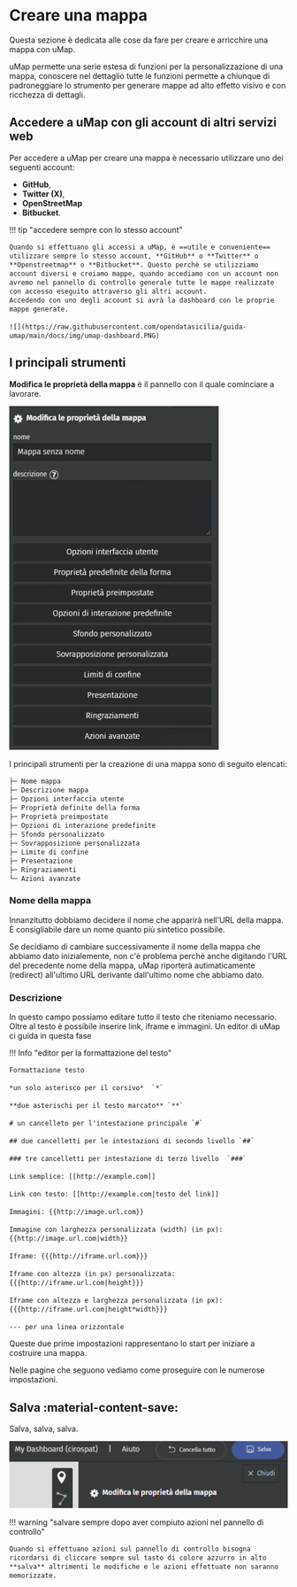 # Creare una mappa

Questa sezione è dedicata alle cose da fare per creare e arricchire una mappa con uMap.

uMap permette una serie estesa di funzioni per la personalizzazione di una mappa, conoscere nel dettaglio tutte le funzioni permette a chiunque di padroneggiare lo strumento per generare mappe ad alto effetto visivo e con ricchezza di dettagli.

## Accedere a uMap con gli account di altri servizi web

Per accedere a uMap per creare una mappa è necessario utilizzare uno dei seguenti account:

   - **GitHub**,
   - **Twitter (X)**,
   - **OpenStreetMap**
   - **Bitbucket**.

!!! tip "accedere sempre con lo stesso account"

    Quando si effettuano gli accessi a uMap, è ==utile e conveniente== utilizzare sempre lo stesso account, **GitHub** o **Twitter** o **Openstreetmap** o **Bitbucket**. Questo perchè se utilizziamo account diversi e creiamo mappe, quando accediamo con un account non avremo nel pannello di controllo generale tutte le mappe realizzate con accesso eseguito attraverso gli altri account.
    Accedendo con uno degli account si avrà la dashboard con le proprie mappe generate.

    ![](https://raw.githubusercontent.com/opendatasicilia/guida-umap/main/docs/img/umap-dashboard.PNG)

## I principali strumenti

**Modifica le proprietà della mappa** è il pannello con il quale cominciare a lavorare.

![](https://raw.githubusercontent.com/opendatasicilia/guida-umap/main/docs/img/umap-creazione.PNG)

I principali strumenti per la creazione di una mappa sono di seguito elencati:
```
├─ Nome mappa
├─ Descrizione mappa
├─ Opzioni interfaccia utente
├─ Proprietà definite della forma
├─ Proprietà preimpostate
├─ Opzioni di interazione predefinite
├─ Sfondo personalizzato
├─ Sovrapposizione personalizzata
├─ Limite di confine
├─ Presentazione
├─ Ringraziamenti
└─ Azioni avanzate
```

### Nome della mappa

Innanzitutto dobbiamo decidere il nome che apparirà nell'URL della mappa. È consigliabile dare un nome quanto più sintetico possibile.

Se decidiamo di cambiare successivamente il nome della mappa che abbiamo dato inizialemente, non c'è problema perchè anche digitando l'URL del precedente nome della mappa, uMap riporterà autimaticamente (redirect) all'ultimo URL derivante dall'ultimo nome che abbiamo dato.

### Descrizione

In questo campo possiamo editare tutto il testo che riteniamo necessario. Oltre al testo è possibile inserire link, iframe e immagini. Un editor di uMap ci guida in questa fase

!!! Info "editor per la formattazione del testo"

    Formattazione testo

    *un solo asterisco per il corsivo*  `*`

    **due asterischi per il testo marcato** `**`

    # un cancelleto per l'intestazione principale `#`

    ## due cancelletti per le intestazioni di secondo livello `##`

    ### tre cancelletti per intestazione di terzo livello  `###`

    Link semplice: [[http://example.com]]

    Link con testo: [[http://example.com|testo del link]]

    Immagini: {{http://image.url.com}}

    Immagine con larghezza personalizzata (width) (in px): {{http://image.url.com|width}}

    Iframe: {{{http://iframe.url.com}}}

    Iframe con altezza (in px) personalizzata: {{{http://iframe.url.com|height}}}

    Iframe con altezza e larghezza personalizzata (in px): {{{http://iframe.url.com|height*width}}}

    --- per una linea orizzontale


Queste due prime impostazioni rappresentano lo start per iniziare a costruire una mappa.

Nelle pagine che seguono vediamo come proseguire con le numerose impostazioni.

## Salva :material-content-save:

Salva, salva, salva.

![](https://raw.githubusercontent.com/opendatasicilia/guida-umap/main/docs/img/salva.PNG)

!!! warning "salvare sempre dopo aver compiuto azioni nel pannello di controllo"

    Quando si effettuano azioni sul pannello di controllo bisogna ricordarsi di cliccare sempre sul tasto di colore azzurro in alto **salva** altrimenti le modifiche e le azioni effettuate non saranno memorizzate.

